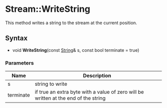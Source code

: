 # Stream::WriteString #
This method writes a string to the stream at the current position.

## Syntax ##
- void **WriteString**(const [String](String.md)& s, const bool terminate = true)

### Parameters ###
| Name | Description |
|---|---|
| s | string to write |
| terminate | if true an extra byte with a value of zero will be written at the end of the string |
